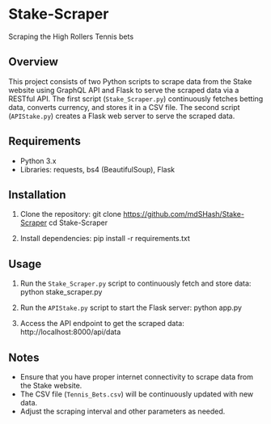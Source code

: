 # Stake-Scraper
Scraping the High Rollers Tennis bets

## Overview
This project consists of two Python scripts to scrape data from the Stake website using GraphQL API and Flask to serve the scraped data via a RESTful API. The first script (`Stake_Scraper.py`) continuously fetches betting data, converts currency, and stores it in a CSV file. The second script (`APIStake.py`) creates a Flask web server to serve the scraped data.

## Requirements
- Python 3.x
- Libraries: requests, bs4 (BeautifulSoup), Flask

## Installation
1. Clone the repository:
  git clone https://github.com/mdSHash/Stake-Scraper
  cd Stake-Scraper

2. Install dependencies:
  pip install -r requirements.txt

## Usage
1. Run the `Stake_Scraper.py` script to continuously fetch and store data:
  python stake_scraper.py

2. Run the `APIStake.py` script to start the Flask server:
  python app.py

3. Access the API endpoint to get the scraped data:
  http://localhost:8000/api/data

## Notes
- Ensure that you have proper internet connectivity to scrape data from the Stake website.
- The CSV file (`Tennis_Bets.csv`) will be continuously updated with new data.
- Adjust the scraping interval and other parameters as needed.
